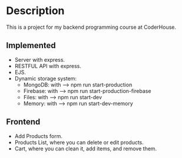# Description

This is a project for my backend programming course at CoderHouse.

## Implemented

-   Server with express.
-   RESTFUL API with express.
-   EJS.
-   Dynamic storage system:
    - MongoDB: with --> npm run start-production
    - Firebase: with --> npm run start-production-firebase
    - Files: with --> npm run start-dev
    - Memory: with --> npm run start-dev-memory

## Frontend

-   Add Products form.
-   Products List, where you can delete or edit products.
-   Cart, where you can clean it, add items, and remove them.
